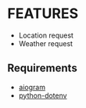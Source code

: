# FEATURES

- Location request
- Weather request

## Requirements

- [aiogram](https://github.com/aiogram/aiogram)
- [python-dotenv](https://github.com/theskum/python-dotenv)
